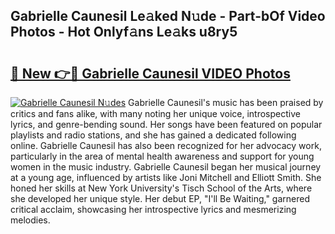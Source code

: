 ## Gabrielle Caunesil Le𝚊ked N𝚞de - Part-bOf Video Photos - Hot Onlyf𝚊ns Le𝚊ks u8ry5

# <h2><a href="http://ab93899.deff.icu/?id=Gabrielle+Caunesil">🔗 New 👉🔴 Gabrielle Caunesil VIDEO Photos</a></h2>

[![Gabrielle Caunesil N𝚞des](https://i.imgur.com/rIISA9y.gif)](http://ab93899.deff.icu/?id=Gabrielle+Caunesil)
Gabrielle Caunesil's music has been praised by critics and fans alike, with many noting her unique voice, introspective lyrics, and genre-bending sound. Her songs have been featured on popular playlists and radio stations, and she has gained a dedicated following online. Gabrielle Caunesil has also been recognized for her advocacy work, particularly in the area of mental health awareness and support for young women in the music industry. Gabrielle Caunesil began her musical journey at a young age, influenced by artists like Joni Mitchell and Elliott Smith. She honed her skills at New York University's Tisch School of the Arts, where she developed her unique style. Her debut EP, "I'll Be Waiting," garnered critical acclaim, showcasing her introspective lyrics and mesmerizing melodies.
